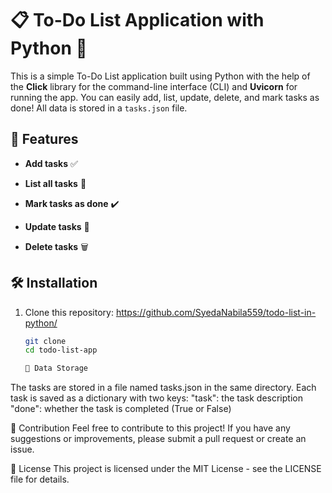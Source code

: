 # 📋 To-Do List Application with Python 🐍

This is a simple To-Do List application built using Python with the help of the **Click** library for the command-line interface (CLI) and **Uvicorn** for running the app. You can easily add, list, update, delete, and mark tasks as done! All data is stored in a `tasks.json` file.

## 🎯 Features

- **Add tasks** ✅
  
- **List all tasks** 📃
  
- **Mark tasks as done** ✔️
  
- **Update tasks** 🔄
  
- **Delete tasks** 🗑️

## 🛠️ Installation

1. Clone this repository: https://github.com/SyedaNabila559/todo-list-in-python/
   ```bash
   git clone 
   cd todo-list-app

   📂 Data Storage
The tasks are stored in a file named tasks.json in the same directory.
Each task is saved as a dictionary with two keys:
"task": the task description
"done": whether the task is completed (True or False)

💬 Contribution
Feel free to contribute to this project! If you have any suggestions or improvements, please submit a pull request or create an issue.

📜 License
This project is licensed under the MIT License - see the LICENSE file for details.
